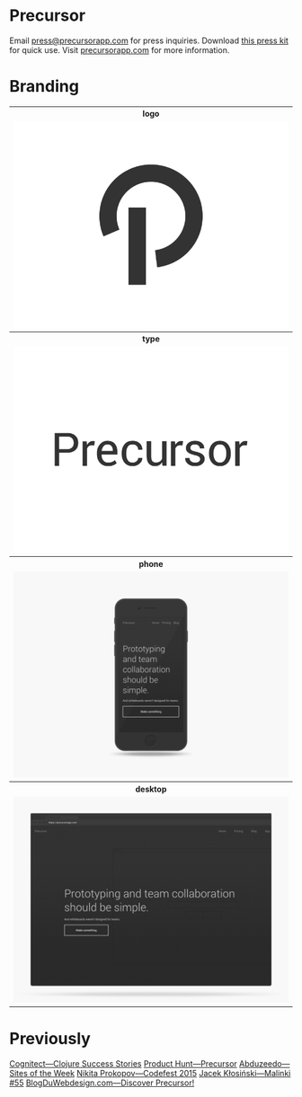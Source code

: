 Precursor
===
Email [press@precursorapp.com](mailto:press@precursorapp.com) for press inquiries.
Download [this press kit](/PrecursorApp/press/archive/master.zip) for quick use.
Visit [precursorapp.com](https://precursorapp.com/home) for more information.

Branding
===
<table>
  <tr>
    <th>logo</th>
  </tr>
  <tr>
    <td>
      <a href="logo">
        <img src="logo/black.png"/>
      </a>
    </td>
  </tr>
  <tr>
    <th>type</th>
  </tr>
  <tr>
    <td>
      <a href="type">
        <img src="type/black.png"/>
      </a>
    </td>
  </tr>
  <tr>
    <th>phone</th>
  </tr>
  <tr>
    <td>
      <a href="phone">
        <img src="phone/home.png"/>
      </a>
    </td>
  </tr>
  <tr>
    <th>desktop</th>
  </tr>
  <tr>
    <td>
      <a href="desktop">
        <img src="desktop/home.png"/>
      </a>
    </td>
  </tr>
</table>

Previously
===
[Cognitect—Clojure Success Stories](http://cognitect.com/clojure)
[Product Hunt—Precursor](http://www.producthunt.com/posts/precursor)
[Abduzeedo—Sites of the Week](http://abduzeedo.com/sites-week-exposure-theme-giveaway-themefuse)
[Nikita Prokopov—Codefest 2015](http://tonsky.me/talks/2015-codefest/)
[Jacek Kłosiński—Malinki #55](http://klosinski.net/malinki-55/)
[BlogDuWebdesign.com—Discover Precursor!](http://www.blogduwebdesign.com/service-web/outil-prototype-collaboration-precursor/1717)
